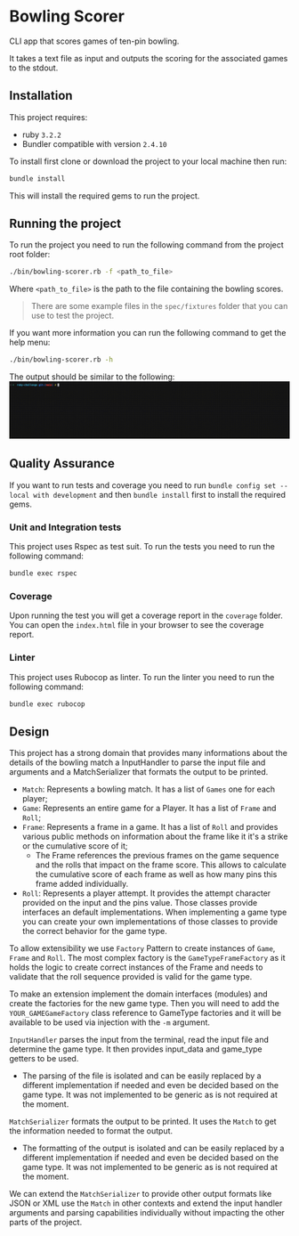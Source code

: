 # Bowling Scorer
CLI app that scores games of ten-pin bowling.

It takes a text file as input and outputs the scoring for the associated games to the stdout.

## Installation
This project requires:
- ruby `3.2.2`
- Bundler compatible with version `2.4.10`

To install first clone or download the project to your local machine then run:

```bash
bundle install
``` 

This will install the required gems to run the project.

## Running the project

To run the project you need to run the following command from the project root folder:

```bash 
./bin/bowling-scorer.rb -f <path_to_file>
```

Where `<path_to_file>` is the path to the file containing the bowling scores.

> There are some example files in the `spec/fixtures` folder that you can use to test the project.

If you want more information you can run the following command to get the help menu:

```bash
./bin/bowling-scorer.rb -h
```

The output should be similar to the following:
![Output Example](docs/output_example.gif)


## Quality Assurance

If you want to run tests and coverage you need to run `bundle config set --local with development` and then `bundle install` first to install the required gems.

### Unit and Integration tests
This project uses Rspec as test suit. To run the tests you need to run the following command:

```bash
bundle exec rspec
```
### Coverage 
Upon running the test you will get a coverage report in the `coverage` folder. You can open the `index.html` file in your browser to see the coverage report.

### Linter
This project uses Rubocop as linter. To run the linter you need to run the following command:

```bash
bundle exec rubocop
```

## Design

This project has a strong domain that provides many informations about the details of the bowling match a InputHandler to parse the input file and arguments and a MatchSerializer that formats the output to be printed.

- `Match`: Represents a bowling match. It has a list of `Games` one for each player;
- `Game`: Represents an entire game for a Player. It has a list of `Frame` and `Roll`;
- `Frame`: Represents a frame in a game. It has a list of `Roll` and provides various public methods on information about the frame like it it's a strike or the cumulative score of it;
  - The Frame references the previous frames on the game sequence and the rolls that impact on the frame score. This allows to calculate the cumulative score of each frame as well as how many pins this frame added individually.
- `Roll`: Represents a player attempt. It provides the attempt character provided on the input and the pins value.
Those classes provide interfaces an default implementations. When implementing a game type you can create your own implementations of those classes to provide the correct behavior for the game type.

To allow extensibility we use `Factory` Pattern to create instances of `Game`, `Frame` and `Roll`.
The most complex factory is the `GameTypeFrameFactory` as it holds the logic to create correct instances of the Frame and needs to validate that the roll sequence provided is valid for the game type.

To make an extension implement the domain interfaces (modules) and create the factories for the new game type. Then you will need to add the `YOUR_GAMEGameFactory` class reference to GameType factories and it will be available to be used via injection with the `-m` argument.

`InputHandler` parses the input from the terminal, read the input file and determine the game type. It then provides input_data and game_type getters to be used. 
  - The parsing of the file is isolated and can be easily replaced by a different implementation if needed and even be decided based on the game type. It was not implemented to be generic as is not required at the moment.

`MatchSerializer` formats the output to be printed. It uses the `Match` to get the information needed to format the output.
  - The formatting of the output is isolated and can be easily replaced by a different implementation if needed and even be decided based on the game type. It was not implemented to be generic as is not required at the moment.

We can extend the `MatchSerializer` to provide other output formats like JSON or XML use the `Match` in other contexts and extend the input handler arguments and parsing capabilities individually without impacting the other parts of the project.
